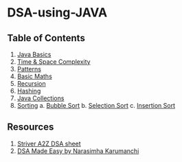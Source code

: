 # DSA-using-JAVA

## Table of Contents

1. [Java Basics](https://github.com/ssm0801/DSA-using-Java/tree/master/Java_Basics)
2. [Time & Space Complexity](https://github.com/ssm0801/DSA-using-Java/tree/master/Time_And_Space_Complexity)
3. [Patterns](https://github.com/ssm0801/DSA-using-Java/tree/master/Patterns)
4. [Basic Maths](https://github.com/ssm0801/DSA-using-Java/tree/master/Basic_Maths)
5. [Recursion](https://github.com/ssm0801/DSA-using-Java/tree/master/Recursion)
6. [Hashing](https://github.com/ssm0801/DSA-using-Java/tree/master/Hashing)
7. [Java Collections](https://github.com/ssm0801/DSA-using-Java/tree/master/Java_Collections)
8. [Sorting](https://github.com/ssm0801/DSA-using-Java/tree/master/Sorting)
   a. [Bubble Sort](https://github.com/ssm0801/DSA-using-Java/tree/master/Sorting/Bubble)
   b. [Selection Sort](https://github.com/ssm0801/DSA-using-Java/tree/master/Sorting/Selection)
   c. [Insertion Sort](https://github.com/ssm0801/DSA-using-Java/tree/master/Sorting/Insertion)

## Resources

1. [Striver A2Z DSA sheet](https://takeuforward.org/strivers-a2z-dsa-course/strivers-a2z-dsa-course-sheet-2/)
2. [DSA Made Easy by Narasimha Karumanchi](https://www.amazon.in/Data-Structures-Algorithms-Made-Easy/dp/8192107558)
